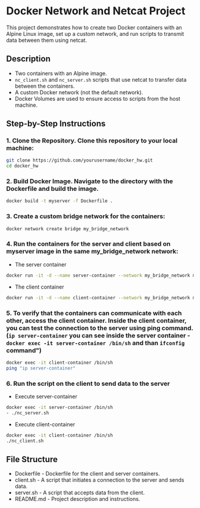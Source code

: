 # Docker Network and Netcat Project

This project demonstrates how to create two Docker containers with an Alpine Linux image, set up a custom network, and run scripts to transmit data between them using netcat.

## Description

- Two containers with an Alpine image.
- `nc_client.sh` and `nc_server.sh` scripts that use netcat to transfer data between the containers.
- A custom Docker network (not the default network).
- Docker Volumes are used to ensure access to scripts from the host machine.

## Step-by-Step Instructions

### 1. Clone the Repository. Clone this repository to your local machine:
```sh
git clone https://github.com/yourusername/docker_hw.git
cd docker_hw
```
### 2. Build Docker Image. Navigate to the directory with the Dockerfile and build the image.
```sh
docker build -t myserver -f Dockerfile .
```
### 3. Create a custom bridge network for the containers:
```sh
docker network create bridge my_bridge_network
```
### 4. Run the containers for the server and client based on myserver image in the same my_bridge_network network:
- The server container
```sh
docker run -it -d --name server-container --network my_bridge_network myserver
```
- The client container
```sh
docker run -it -d --name client-container --network my_bridge_network myserver
```
### 5. To verify that the containers can communicate with each other, access the client container. Inside the client container, you can test the connection to the server using ping command. (`ip server-container` you can see inside the server container - `docker exec -it server-container /bin/sh`  and than `ifconfig` command")
```sh
docker exec -it client-container /bin/sh
ping "ip server-container"
```
### 6. Run the script on the client to send data to the server
- Execute server-container
```sh
docker exec -it server-container /bin/sh
- ./nc_server.sh
```
- Execute client-container
```sh
docker exec -it client-container /bin/sh
./nc_client.sh
```
## File Structure
- Dockerfile - Dockerfile for the client and server containers.
- client.sh - A script that initiates a connection to the server and sends data.
- server.sh - A script that accepts data from the client.
- README.md - Project description and instructions.